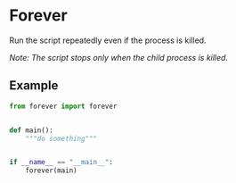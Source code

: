 # Forever

Run the script repeatedly even if the process is killed.

_Note: The script stops only when the child process is killed._

## Example

```python
from forever import forever


def main():
    """do something"""


if __name__ == "__main__":
    forever(main)
```
